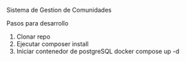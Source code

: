 Sistema de Gestion de Comunidades

Pasos para desarrollo

1. Clonar repo
2. Ejecutar composer install
3. Iniciar contenedor de postgreSQL
    docker compose up -d
    